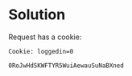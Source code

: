 # Solution
Request has a cookie:
```
Cookie: loggedin=0
```

```
0RoJwHdSKWFTYR5WuiAewauSuNaBXned
```